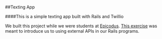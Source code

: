 ##Texting App

####This is a simple texting app built with Rails and Twillio

We built this project while we were students at [Epicodus](http://www.epicodus.com/). [This exercise](http://www.learnhowtoprogram.com/lessons/apis-and-twilio) was meant to introduce us to using external APIs in our Rails programs.
